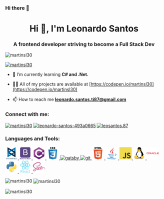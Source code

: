 ### Hi there 👋

<h1 align="center">Hi 👋, I'm Leonardo Santos</h1>
<h3 align="center">A frontend developer striving to become a Full Stack Dev</h3>

<p align="left"> <img src="https://komarev.com/ghpvc/?username=martinsl30&label=Profile%20views&color=0e75b6&style=flat" alt="martinsl30" /> </p>

<p align="left"> <a href="https://github.com/ryo-ma/github-profile-trophy"><img src="https://github-profile-trophy.vercel.app/?username=martinsl30" alt="martinsl30" /></a> </p>

- 🌱 I’m currently learning **C# and .Net.**

- 👨‍💻 All of my projects are available at [https://codepen.io/martinsl30](https://codepen.io/martinsl30)

- 📫 How to reach me **leonardo.santos.ti87@gmail.com**

<h3 align="left">Connect with me:</h3>
<p align="left">
<a href="https://codepen.io/martinsl30" target="blank"><img align="center" src="https://cdn.jsdelivr.net/npm/simple-icons@3.0.1/icons/codepen.svg" alt="martinsl30" height="30" width="40" /></a>
<a href="https://linkedin.com/in/leonardo-santos-493a0665" target="blank"><img align="center" src="https://cdn.jsdelivr.net/npm/simple-icons@3.0.1/icons/linkedin.svg" alt="leonardo-santos-493a0665" height="30" width="40" /></a>
<a href="https://instagram.com/leosantos.87" target="blank"><img align="center" src="https://cdn.jsdelivr.net/npm/simple-icons@3.0.1/icons/instagram.svg" alt="leosantos.87" height="30" width="40" /></a>
</p>

<h3 align="left">Languages and Tools:</h3>
<p align="left"> <a href="https://backbonejs.org" target="_blank"> <img src="https://raw.githubusercontent.com/devicons/devicon/master/icons/backbonejs/backbonejs-original-wordmark.svg" alt="backbonejs" width="40" height="40"/> </a> <a href="https://getbootstrap.com" target="_blank"> <img src="https://raw.githubusercontent.com/devicons/devicon/master/icons/bootstrap/bootstrap-plain-wordmark.svg" alt="bootstrap" width="40" height="40"/> </a> <a href="https://www.w3schools.com/cs/" target="_blank"> <img src="https://raw.githubusercontent.com/devicons/devicon/master/icons/csharp/csharp-original.svg" alt="csharp" width="40" height="40"/> </a> <a href="https://www.w3schools.com/css/" target="_blank"> <img src="https://raw.githubusercontent.com/devicons/devicon/master/icons/css3/css3-original-wordmark.svg" alt="css3" width="40" height="40"/> </a> <a href="https://www.gatsbyjs.com/" target="_blank"> <img src="https://www.vectorlogo.zone/logos/gatsbyjs/gatsbyjs-icon.svg" alt="gatsby" width="40" height="40"/> </a> <a href="https://git-scm.com/" target="_blank"> <img src="https://www.vectorlogo.zone/logos/git-scm/git-scm-icon.svg" alt="git" width="40" height="40"/> </a> <a href="https://www.w3.org/html/" target="_blank"> <img src="https://raw.githubusercontent.com/devicons/devicon/master/icons/html5/html5-original-wordmark.svg" alt="html5" width="40" height="40"/> </a> <a href="https://www.java.com" target="_blank"> <img src="https://raw.githubusercontent.com/devicons/devicon/master/icons/java/java-original.svg" alt="java" width="40" height="40"/> </a> <a href="https://developer.mozilla.org/en-US/docs/Web/JavaScript" target="_blank"> <img src="https://raw.githubusercontent.com/devicons/devicon/master/icons/javascript/javascript-original.svg" alt="javascript" width="40" height="40"/> </a> <a href="https://www.linux.org/" target="_blank"> <img src="https://raw.githubusercontent.com/devicons/devicon/master/icons/linux/linux-original.svg" alt="linux" width="40" height="40"/> </a> <a href="https://www.oracle.com/" target="_blank"> <img src="https://raw.githubusercontent.com/devicons/devicon/master/icons/oracle/oracle-original.svg" alt="oracle" width="40" height="40"/> </a> <a href="https://www.python.org" target="_blank"> <img src="https://raw.githubusercontent.com/devicons/devicon/master/icons/python/python-original.svg" alt="python" width="40" height="40"/> </a> <a href="https://reactjs.org/" target="_blank"> <img src="https://raw.githubusercontent.com/devicons/devicon/master/icons/react/react-original-wordmark.svg" alt="react" width="40" height="40"/> </a> <a href="https://sass-lang.com" target="_blank"> <img src="https://raw.githubusercontent.com/devicons/devicon/master/icons/sass/sass-original.svg" alt="sass" width="40" height="40"/> </a> </p>

<p><img align="left" src="https://github-readme-stats.vercel.app/api/top-langs?username=martinsl30&show_icons=true&locale=en&layout=compact" alt="martinsl30" /></p>

<p>&nbsp;<img align="center" src="https://github-readme-stats.vercel.app/api?username=martinsl30&show_icons=true&locale=en" alt="martinsl30" /></p>

<p><img align="center" src="https://github-readme-streak-stats.herokuapp.com/?user=martinsl30&" alt="martinsl30" /></p>
